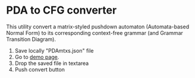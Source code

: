 # PDA to CFG converter

This utility convert a matrix-styled pushdown automaton (Automata-based Normal Form) to its corresponding context-free grammar (and Grammar Transition Diagram).

1. Save locally "PDAmtxs.json" file 
2. Go to [demo page](https://ubeito.github.io//PDAtoCFG.html).
3. Drop the saved file in textarea
4. Push convert button

